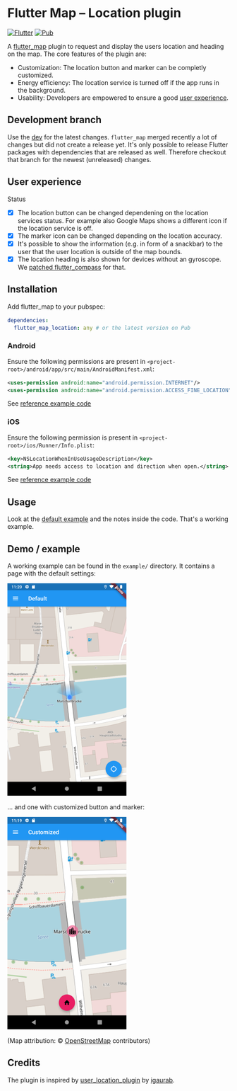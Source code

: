 # Flutter Map – Location plugin

[![Flutter](https://github.com/Xennis/flutter_map_location/workflows/Flutter/badge.svg?branch=master&event=push)](https://github.com/Xennis/flutter_map_location/actions?query=workflow%3A%22Flutter%22+event%3Apush+branch%3Amaster) [![Pub](https://img.shields.io/pub/v/flutter_map_location.svg)](https://pub.dev/packages/flutter_map_location)

A [flutter_map](https://pub.dev/packages/flutter_map) plugin to request and display the users location and heading on the map. The core features of the plugin are:

* Customization: The location button and marker can be completly customized.
* Energy efficiency: The location service is turned off if the app runs in the background.
* Usability: Developers are empowered to ensure a good [user experience](#User-experience).

## Development branch

Use the [dev](https://github.com/Xennis/flutter_map_location/tree/dev) for the latest changes. `flutter_map` merged recently a lot of changes but did not create a release yet. It's only possible to release Flutter packages with dependencies that are released as well. Therefore checkout that branch for the newest (unreleased) changes.

## User experience

Status

* [x] The location button can be changed dependening on the location services status. For example also Google Maps shows a different icon if the location service is off.
* [x] The marker icon can be changed depending on the location accuracy.
* [x] It's possible to show the information (e.g. in form of a snackbar) to the user that the user location is outside of the map bounds.
* [x] The location heading is also shown for devices without an gyroscope. We [patched flutter_compass](https://github.com/hemanthrajv/flutter_compass/pull/38) for that.

## Installation

Add flutter_map to your pubspec:

```yaml
dependencies:
  flutter_map_location: any # or the latest version on Pub
```

### Android

Ensure the following permissions are present in `<project-root>/android/app/src/main/AndroidManifest.xml`:

```xml
<uses-permission android:name="android.permission.INTERNET"/>
<uses-permission android:name="android.permission.ACCESS_FINE_LOCATION" />
```

See [reference example code](https://github.com/Xennis/flutter_map_location/blob/f864b737cfe6371a297cee3be076b6bc117f572c/example/android/app/src/main/AndroidManifest.xml#L4-L5)

### iOS

Ensure the following permission is present in `<project-root>/ios/Runner/Info.plist`:

```xml
<key>NSLocationWhenInUseUsageDescription</key>
<string>App needs access to location and direction when open.</string>
```

See [reference example code](https://github.com/Xennis/flutter_map_location/blob/f864b737cfe6371a297cee3be076b6bc117f572c/example/ios/Runner/Info.plist#L5-L6)

## Usage

Look at the [default example](https://github.com/Xennis/flutter_map_location/blob/master/example/lib/pages/default.dart) and the notes inside the code. That's a working example.

## Demo / example

A working example can be found in the `example/` directory. It contains a page with the default settings:

![Default example](https://raw.githubusercontent.com/Xennis/flutter_map_location/master/example/default.png)

... and one with customized button and marker:

![Custom example](https://raw.githubusercontent.com/Xennis/flutter_map_location/master/example/custom.png)

(Map attribution: © [OpenStreetMap](https://www.openstreetmap.org/copyright) contributors)

## Credits

The plugin is inspired by [user_location_plugin](https://github.com/igaurab/user_location_plugin) by [igaurab](https://github.com/igaurab).